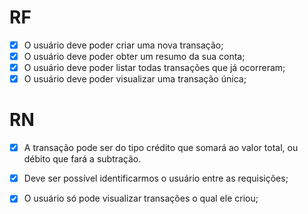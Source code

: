 # RF 

- [x] O usuário deve poder criar uma nova transação;
- [x] O usuário deve poder obter um resumo da sua conta;
- [x] O usuário deve poder listar todas transações que já ocorreram;
- [x] O usuário deve poder visualizar uma transação única;

# RN

- [x] A transação pode ser do tipo crédito que somará ao valor total, ou débito que fará a subtração.
- [x] Deve ser possível identificarmos o usuário entre as requisições;
- [x] O usuário só pode visualizar transações o qual ele criou;



